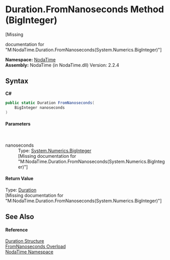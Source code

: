 # Duration.FromNanoseconds Method (BigInteger)
 

\[Missing <summary> documentation for "M:NodaTime.Duration.FromNanoseconds(System.Numerics.BigInteger)"\]

**Namespace:**&nbsp;<a href="N_NodaTime">NodaTime</a><br />**Assembly:**&nbsp;NodaTime (in NodaTime.dll) Version: 2.2.4

## Syntax

**C#**<br />
``` C#
public static Duration FromNanoseconds(
	BigInteger nanoseconds
)
```


#### Parameters
&nbsp;<dl><dt>nanoseconds</dt><dd>Type: <a href="http://msdn2.microsoft.com/en-us/library/dd268287" target="_blank">System.Numerics.BigInteger</a><br />\[Missing <param name="nanoseconds"/> documentation for "M:NodaTime.Duration.FromNanoseconds(System.Numerics.BigInteger)"\]</dd></dl>

#### Return Value
Type: <a href="T_NodaTime_Duration">Duration</a><br />\[Missing <returns> documentation for "M:NodaTime.Duration.FromNanoseconds(System.Numerics.BigInteger)"\]

## See Also


#### Reference
<a href="T_NodaTime_Duration">Duration Structure</a><br /><a href="Overload_NodaTime_Duration_FromNanoseconds">FromNanoseconds Overload</a><br /><a href="N_NodaTime">NodaTime Namespace</a><br />
